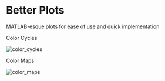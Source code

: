 # Better Plots
MATLAB-esque plots for ease of use and quick implementation

Color Cycles

![color_cycles](https://github.com/alex-a-avicena/better_plots/assets/156715519/3810de4e-e6a8-45e8-b3eb-d2012e8ce7db)

Color Maps

![color_maps](https://github.com/alex-a-avicena/better_plots/assets/156715519/cd7666fc-d5f0-44ed-a2dd-87ebf607a9ce)
